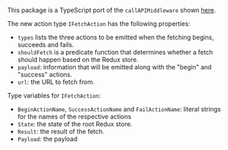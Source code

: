 This package is a TypeScript port of the `callAPIMiddleware` shown [here](http://redux.js.org/docs/recipes/ReducingBoilerplate.html#async-action-creators).

The new action type `IFetchAction` has the following properties:

- `types` lists the three actions to be emitted when the fetching begins, succeeds and fails.
- `shouldFetch` is a predicate function that determines whether a fetch should happen based on the Redux store.
- `payload`: information that will be emitted along with the "begin" and "success" actions.
- `url`: the URL to fetch from.

Type variables for `IFetchAction`:

- `BeginActionName`, `SuccessActionName` and `FailActionName`: literal strings for the names of the respective actions
- `State`: the state of the root Redux store.
- `Result`: the result of the fetch.
- `Payload`: the payload
